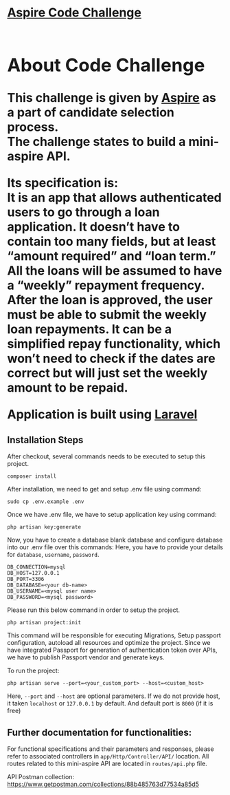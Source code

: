 <p align="center">
    <a href="mailto: maulik.shah1910@gmail.com" target="_blank">
        <h1>Aspire Code Challenge<h1>
<!--         <img src="https://raw.githubusercontent.com/laravel/art/master/logo-lockup/5%20SVG/2%20CMYK/1%20Full%20Color/laravel-logolockup-cmyk-red.svg" width="400"> -->
    </a>
</p>
        
## About Code Challenge
This challenge is given by <a href="https://aspireapp.com/" target="_blank">Aspire</a> as a part of candidate selection process.<br />
The challenge states to build a mini-aspire API.</p>
Its specification is: <br /> 
It is an app that allows authenticated users to go through a loan application. It doesn’t have to contain too many fields, but at least “amount
required” and “loan term.” All the loans will be assumed to have a “weekly” repayment frequency.<br />
After the loan is approved, the user must be able to submit the weekly loan repayments. It can be a simplified repay functionality, which won’t
need to check if the dates are correct but will just set the weekly amount to be repaid.
        
Application is built using <a href="https://laravel.com/" target="_blank">Laravel</a>
    

## Installation Steps
After checkout, several commands needs to be executed to setup this project.
    
    composer install
After installation, we need to get and setup .env file using command:
    
    sudo cp .env.example .env
Once we have .env file, we have to setup application key using command:
    
    php artisan key:generate
Now, you have to create a database blank database and configure database into our .env file over this commands:
Here, you have to provide your details for `database`, `username`, `password`.
    
    DB_CONNECTION=mysql
    DB_HOST=127.0.0.1
    DB_PORT=3306
    DB_DATABASE=<your db-name>
    DB_USERNAME=<mysql user name>
    DB_PASSWORD=<mysql password>

Please run this below command in order to setup the project. 

    php artisan project:init

This command will be responsible for executing Migrations, Setup passport configuration, autoload all resources and optimize the project.
Since we have integrated Passport for generation of authentication token over APIs, we have to publish Passport vendor and generate keys.
    
To run the project:
    
    php artisan serve --port=<your_custom_port> --host=<custom_host>
Here, `--port` and `--host` are optional parameters. If we do not provide host, it taken `localhost` or `127.0.0.1` by default. And default port is `8000` (if it is free)
    
## Further documentation for functionalities:
For functional specifications and their parameters and responses, please refer to associated controllers in `app/Http/Controller/API/` location.
All routes related to this mini-aspire API are located in `routes/api.php` file.


API Postman collection: https://www.getpostman.com/collections/88b485763d77534a85d5